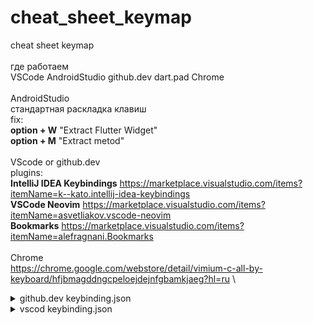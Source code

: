 # cheat_sheet_keymap
cheat sheet keymap \
\
где работаем \
VSCode AndroidStudio github.dev dart.pad Chrome \
\
AndroidStudio \
  стандартная раскладка клавиш \
  fix: \
  **option + W**  "Extract Flutter Widget" \
  **option + M**  "Extract metod" \
\
VScode or github.dev \
plugins: \
  **IntelliJ IDEA Keybindings** https://marketplace.visualstudio.com/items?itemName=k--kato.intellij-idea-keybindings \
  **VSCode Neovim** https://marketplace.visualstudio.com/items?itemName=asvetliakov.vscode-neovim \
  **Bookmarks** https://marketplace.visualstudio.com/items?itemName=alefragnani.Bookmarks \
\
Chrome \
  https://chrome.google.com/webstore/detail/vimium-c-all-by-keyboard/hfjbmagddngcpeloejdejnfgbamkjaeg?hl=ru \


<details> 
    <summary>github.dev keybinding.json</summary>       
  <pre>
     [
     {"key": "ctrl+n",  "command": "explorer.newFile",  "when": "!editorFocus" },
     {"key": "ctrl+shift+n", "command": "explorer.newFolder",  "when": "!editorFocus"} 
     ]
  </pre>
    </details>  
    
<details>
    <summary>vscod keybinding.json</summary> 
   <pre>
     [
     {"key": "cmd+n", "command": "explorer.newFile",  "when": "!editorFocus" },
     {"key": "cmd+shift+n", "command": "explorer.newFolder", "when": "!editorFocus" },
     {"key": "cmd+f3", "command": "workbench.view.extension.bookmarks"}   
     ]   
   </pre>         
    </details>  
